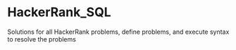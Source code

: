 # HackerRank_SQL
Solutions for all HackerRank problems, define problems, and execute syntax to resolve the problems
